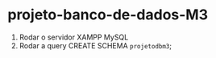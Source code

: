 # projeto-banco-de-dados-M3


1. Rodar o servidor XAMPP MySQL
2. Rodar a query CREATE SCHEMA `projetodbm3`;

